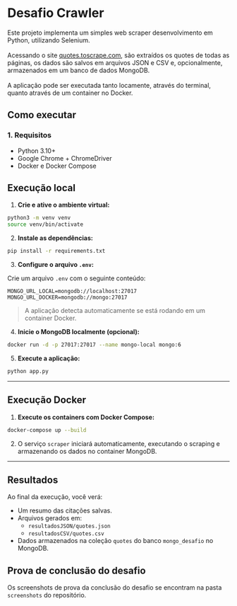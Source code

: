 # Desafio Crawler

Este projeto implementa um simples web scraper desenvolvimento em Python, utilizando Selenium. <br> <br>
Acessando o site [quotes.toscrape.com](http://quotes.toscrape.com), são extraídos os quotes de todas as páginas, os dados são salvos em arquivos JSON e CSV e, opcionalmente, armazenados em um banco de dados MongoDB. <br> <br>
A aplicação pode ser executada tanto locamente, através do terminal, quanto através de um container no Docker. 

## Como executar

### 1. Requisitos

- Python 3.10+
- Google Chrome + ChromeDriver
- Docker e Docker Compose

## Execução local

1. **Crie e ative o ambiente virtual:**

```bash
python3 -m venv venv
source venv/bin/activate 

```

2. **Instale as dependências:**

```bash
pip install -r requirements.txt
```

3. **Configure o arquivo `.env`:**

Crie um arquivo `.env` com o seguinte conteúdo:

```env
MONGO_URL_LOCAL=mongodb://localhost:27017
MONGO_URL_DOCKER=mongodb://mongo:27017
```

> A aplicação detecta automaticamente se está rodando em um container Docker.

4. **Inicie o MongoDB localmente (opcional):**

```bash
docker run -d -p 27017:27017 --name mongo-local mongo:6
```

5. **Execute a aplicação:**

```bash
python app.py
```

---

## Execução Docker


1. **Execute os containers com Docker Compose:**

```bash
docker-compose up --build
```

2. O serviço `scraper` iniciará automaticamente, executando o scraping e armazenando os dados no container MongoDB.

---

## Resultados

Ao final da execução, você verá:

- Um resumo das citações salvas.
- Arquivos gerados em:
  - `resultadosJSON/quotes.json`
  - `resultadosCSV/quotes.csv`
- Dados armazenados na coleção `quotes` do banco `mongo_desafio` no MongoDB.

## Prova de conclusão do desafio
Os screenshots de prova da conclusão do desafio se encontram na pasta `screenshots` do repositório.

